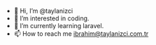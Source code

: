 - 👋 Hi, I’m @taylanizci
- 👀 I’m interested in coding.
- 🌱 I’m currently learning  laravel.
- 📫 How to reach me ibrahim@taylanizci.com.tr

